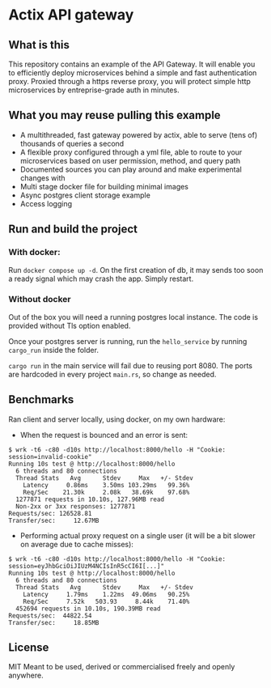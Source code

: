 # Actix API gateway


## What is this

This repository contains an example of the API Gateway. It will enable you to efficiently deploy microservices behind a simple and fast authentication proxy.
Proxied through a https reverse proxy, you will protect simple http microservices by entreprise-grade auth in minutes.

## What you may reuse pulling this example

- A multithreaded, fast gateway powered by actix, able to serve (tens of) thousands of queries a second
- A flexible proxy configured through a yml file, able to route to your microservices based on user permission, method, and query path
- Documented sources you can play around and make experimental changes with
- Multi stage docker file for building minimal images
- Async postgres client storage example
- Access logging

## Run and build the project

### With docker:

Run `docker compose up -d`. On the first creation of db, it may sends too soon a ready signal which may crash the app. Simply restart.

### Without docker

Out of the box you will need a running postgres local instance. The code is provided without Tls option enabled. 

Once your postgres server is running, run the `hello_service` by running `cargo_run` inside the folder.

`cargo run` in the main service will fail due to reusing port 8080. The ports are hardcoded in every project `main.rs`, so change as needed.

## Benchmarks

Ran client and server locally, using docker, on my own hardware:

- When the request is bounced and an error is sent:

```
$ wrk -t6 -c80 -d10s http://localhost:8000/hello -H "Cookie: session=invalid-cookie"
Running 10s test @ http://localhost:8000/hello
  6 threads and 80 connections
  Thread Stats   Avg      Stdev     Max   +/- Stdev
    Latency     0.86ms    3.50ms 103.29ms   99.36%
    Req/Sec    21.30k     2.08k   38.69k    97.68%
  1277871 requests in 10.10s, 127.96MB read
  Non-2xx or 3xx responses: 1277871
Requests/sec: 126528.81
Transfer/sec:     12.67MB
```

- Performing actual proxy request on a single user (it will be a bit slower on average due to cache misses):

```
$ wrk -t6 -c80 -d10s http://localhost:8000/hello -H "Cookie: session=eyJhbGciOiJIUzM4NCIsInR5cCI6I[...]"
Running 10s test @ http://localhost:8000/hello
  6 threads and 80 connections
  Thread Stats   Avg      Stdev     Max   +/- Stdev
    Latency     1.79ms    1.22ms  49.06ms   90.25%
    Req/Sec     7.52k   503.93     8.44k    71.40%
  452694 requests in 10.10s, 190.39MB read
Requests/sec:  44822.54
Transfer/sec:     18.85MB
```

## License
MIT
Meant to be used, derived or commercialised freely and openly anywhere.